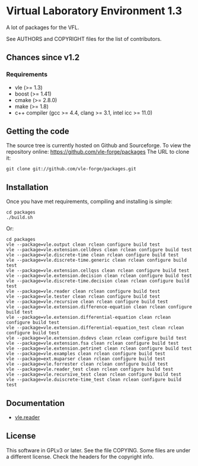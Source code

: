 Virtual Laboratory Environment 1.3
==================================

A lot of packages for the VFL.

See AUTHORS and COPYRIGHT files for the list of contributors.

## Chances since v1.2

### Requirements

* vle (>= 1.3)
* boost (>= 1.41)
* cmake (>= 2.8.0)
* make (>= 1.8)
* c++ compiler (gcc >= 4.4, clang >= 3.1, intel icc >= 11.0)

## Getting the code

The source tree is currently hosted on Github and Sourceforge. To view the
repository online: https://github.com/vle-forge/packages The URL to clone it:

    git clone git://github.com/vle-forge/packages.git

## Installation

Once you have met requirements, compiling and installing is simple:

    cd packages
    ./build.sh

Or:

    cd packages
    vle --package=vle.output clean rclean configure build test
    vle --package=vle.extension.celldevs clean rclean configure build test
    vle --package=vle.discrete-time clean rclean configure build test
    vle --package=vle.discrete-time.generic clean rclean configure build test
    vle --package=vle.extension.cellqss clean rclean configure build test
    vle --package=vle.extension.decision clean rclean configure build test
    vle --package=vle.discrete-time.decision clean rclean configure build test
    vle --package=vle.reader clean rclean configure build test
    vle --package=vle.tester clean rclean configure build test
    vle --package=vle.recursive clean rclean configure build test
    vle --package=vle.extension.difference-equation clean rclean configure build test
    vle --package=vle.extension.differential-equation clean rclean configure build test
    vle --package=vle.extension.differential-equation_test clean rclean configure build test
    vle --package=vle.extension.dsdevs clean rclean configure build test
    vle --package=vle.extension.fsa clean rclean configure build test
    vle --package=vle.extension.petrinet clean rclean configure build test
    vle --package=vle.examples clean rclean configure build test
    vle --package=ext.muparser clean rclean configure build test
    vle --package=vle.forrester clean rclean configure build test
    vle --package=vle.reader_test clean rclean configure build test
    vle --package=vle.recursive_test clean rclean configure build test
    vle --package=vle.duiscrete-time_test clean rclean configure build test

## Documentation

* [vle.reader](docs_markdown/vle.reader.md)

## License

This software in GPLv3 or later. See the file COPYING. Some files are under a
different license. Check the headers for the copyright info.
